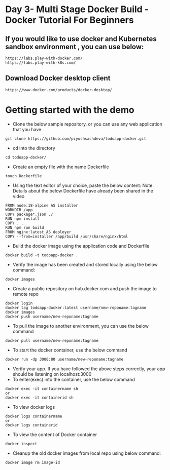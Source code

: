 # Day 3- Multi Stage Docker Build - Docker Tutorial For Beginners 



## If you would like to use docker and Kubernetes sandbox environment , you can use below:
```
https://labs.play-with-docker.com/
https://labs.play-with-k8s.com/
```

## Download Docker desktop client
```
https://www.docker.com/products/docker-desktop/
```

# Getting started with the demo

- Clone the below sample repository, or you can use any web application that you have

```
git clone https://github.com/piyushsachdeva/todoapp-docker.git
```

- cd into the directory
```
cd todoapp-docker/
```
- Create an empty file with the name Dockerfile
```
touch Dockerfile
```

- Using the text editor of your choice, paste the below content:
Note: Details about the below Dockerfile have already been shared in the video
```
FROM node:18-alpine AS installer
WORKDIR /app
COPY package*.json ./
RUN npm install 
COPY . .
RUN npm run build
FROM nginx:latest AS deployer
COPY --from=installer /app/build /usr/share/nginx/html
```

- Build the docker image using the application code and Dockerfile

```
docker build -t todoapp-docker .
```
- Verify the image has been created and stored locally using the below command:
```
docker images
```

- Create a public repository on hub.docker.com and push the image to remote repo
```
docker login
docker tag todoapp-docker:latest username/new-reponame:tagname
docker images
docker push username/new-reponame:tagname
```

- To pull the image to another environment, you can use the below command
```
docker pull username/new-reponame:tagname
```

- To start the docker container, use the below command

```
docker run -dp 3000:80 username/new-reponame:tagname
```

- Verify your app. If you have followed the above steps correctly, your app should be listening on localhost:3000
- To enter(exec) into the container, use the below command

```
docker exec -it containername sh
or
docker exec -it containerid sh
```
- To view docker logs

```
docker logs containername
or
docker logs containerid
```

- To view the content of Docker container
```
docker inspect
```

- Cleanup the old docker images from local repo using below command:

```
docker image rm image-id
```